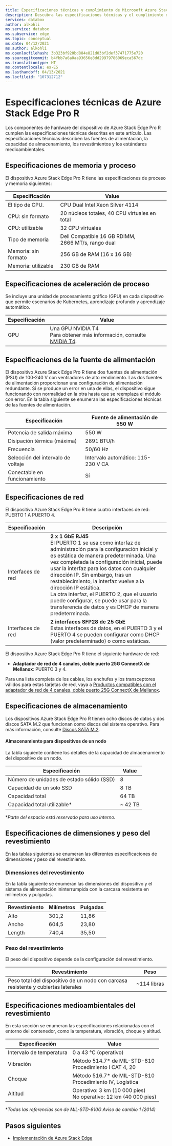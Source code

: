 ```yaml
---
title: Especificaciones técnicas y cumplimiento de Microsoft Azure Stack Edge Pro R | Microsoft Docs
description: Descubra las especificaciones técnicas y el cumplimiento del dispositivo de Azure Stack Edge Pro R
services: databox
author: alkohli
ms.service: databox
ms.subservice: edge
ms.topic: conceptual
ms.date: 04/12/2021
ms.author: alkohli
ms.openlocfilehash: 3b323bf920bd884e821d03bf2def37471775e720
ms.sourcegitcommit: b4fbb7a6a0aa93656e8dd29979786069eca567dc
ms.translationtype: HT
ms.contentlocale: es-ES
ms.lasthandoff: 04/13/2021
ms.locfileid: "107312712"
---
```

# <a name="azure-stack-edge-pro-r-technical-specifications"></a>Especificaciones técnicas de Azure Stack Edge Pro R

Los componentes de hardware del dispositivo de Azure Stack Edge Pro R cumplen las especificaciones técnicas descritas en este artículo. Las especificaciones técnicas describen las fuentes de alimentación, la capacidad de almacenamiento, los revestimientos y los estándares medioambientales.


## <a name="compute-memory-specifications"></a>Especificaciones de memoria y proceso

El dispositivo Azure Stack Edge Pro R tiene las especificaciones de proceso y memoria siguientes:

| Especificación  | Value                                             |
|----------------|---------------------------------------------------|
| El tipo de CPU.       | CPU Dual Intel Xeon Silver 4114                   |
| CPU: sin formato       | 20 núcleos totales, 40 CPU virtuales en total                    |
| CPU: utilizable    | 32 CPU virtuales                                          |
| Tipo de memoria    | Dell Compatible 16 GB RDIMM, 2666 MT/s, rango dual |
| Memoria: sin formato    | 256 GB de RAM (16 x 16 GB)                           |
| Memoria: utilizable | 230 GB de RAM                                        |

## <a name="compute-acceleration-specifications"></a>Especificaciones de aceleración de proceso

Se incluye una unidad de procesamiento gráfico (GPU) en cada dispositivo que permite escenarios de Kubernetes, aprendizaje profundo y aprendizaje automático.

| Especificación           | Value                      |
|-------------------------|----------------------------|
| GPU   | Una GPU NVIDIA T4 <br> Para obtener más información, consulte [NVIDIA T4](https://www.nvidia.com/en-us/data-center/tesla-t4/). | 

## <a name="power-supply-unit-specifications"></a>Especificaciones de la fuente de alimentación

El dispositivo Azure Stack Edge Pro R tiene dos fuentes de alimentación (PSU) de 100-240 V con ventiladores de alto rendimiento. Las dos fuentes de alimentación proporcionan una configuración de alimentación redundante. Si se produce un error en una de ellas, el dispositivo sigue funcionando con normalidad en la otra hasta que se reemplaza el módulo con error. En la tabla siguiente se enumeran las especificaciones técnicas de las fuentes de alimentación.

| Especificación              | Fuente de alimentación de 550 W                  |
|----------------------------|----------------------------|
| Potencia de salida máxima       | 550 W                      |
| Disipación térmica (máxima) | 2891 BTU/h                |
| Frecuencia                  | 50/60 Hz                   |
| Selección del intervalo de voltaje    | Intervalo automático: 115-230 V CA |
| Conectable en funcionamiento              | Sí                        |

## <a name="network-specifications"></a>Especificaciones de red

El dispositivo Azure Stack Edge Pro R tiene cuatro interfaces de red: PUERTO 1 A PUERTO 4.


|Especificación         |Descripción                       |
|----------------------|----------------------------------|
|Interfaces de red    |**2 x 1 GbE RJ45** <br> El PUERTO 1 se usa como interfaz de administración para la configuración inicial y es estática de manera predeterminada. Una vez completada la configuración inicial, puede usar la interfaz para los datos con cualquier dirección IP. Sin embargo, tras un restablecimiento, la interfaz vuelve a la dirección IP estática. <br>La otra interfaz, el PUERTO 2, que el usuario puede configurar, se puede usar para la transferencia de datos y es DHCP de manera predeterminada. |
|Interfaces de red    |**2 interfaces SFP28 de 25 GbE** <br> Estas interfaces de datos, en el PUERTO 3 y el PUERTO 4 se pueden configurar como DHCP (valor predeterminado) o como estáticas. |

El dispositivo Azure Stack Edge Pro R tiene el siguiente hardware de red:

* **Adaptador de red de 4 canales, doble puerto 25G ConnectX de Mellanox**: PUERTO 3 y 4. 

<!--Here are the details for the Mellanox card: MCX4421A-ACAN

| Parameter           | Description                 |
|-------------------------|----------------------------|
| Model    | ConnectX®-4 Lx EN network interface card                      |
| Model Description               | 25 GbE dual-port SFP28; PCIe3.0 x8; ROHS R6                    |
| Device Part Number (XR2) | MCX4421A-ACAN  |
| PSID (R640)           | MT_2420110034                         |-->
<!-- confirm w/ Ravi what is this-->

Para una lista completa de los cables, los enchufes y los transceptores válidos para estas tarjetas de red, vaya a [Productos compatibles con el adaptador de red de 4 canales, doble puerto 25G ConnectX de Mellanox](https://docs.mellanox.com/display/ConnectX4LxFirmwarev14271016/Firmware+Compatible+Products).

## <a name="storage-specifications"></a>Especificaciones de almacenamiento

Los dispositivos Azure Stack Edge Pro R tienen ocho discos de datos y dos discos SATA M.2 que funcionan como discos del sistema operativo. Para más información, consulte [Discos SATA M.2](https://en.wikipedia.org/wiki/M.2).

#### <a name="storage-for-1-node-device"></a>Almacenamiento para dispositivos de un nodo

La tabla siguiente contiene los detalles de la capacidad de almacenamiento del dispositivo de un nodo.

|     Especificación                          |     Value             |
|--------------------------------------------|-----------------------|
|    Número de unidades de estado sólido (SSD)     |    8                  |
|    Capacidad de un solo SSD                     |    8 TB               |
|    Capacidad total                          |    64 TB              |
|    Capacidad total utilizable*                  |    ~ 42 TB            |

**Parte del espacio está reservado para uso interno.*

<!--#### Storage for 4-node device

The following table has the details for the storage capacity of the 4-node device.

|     Specification                          |     Value             |
|--------------------------------------------|-----------------------|
|    Number of solid-state drives (SSDs)     |    32 (4 X 8 disks for 4 devices)                |
|    Single SSD capacity                     |    8 TB               |
|    Total capacity                          |    256 TB              |
|    Total usable capacity*                  |    ~ 163 TB          |

**After mirroring and parity, and reserving some space for internal use.* -->


## <a name="enclosure-dimensions-and-weight-specifications"></a>Especificaciones de dimensiones y peso del revestimiento

En las tablas siguientes se enumeran las diferentes especificaciones de dimensiones y peso del revestimiento.

### <a name="enclosure-dimensions"></a>Dimensiones del revestimiento 

En la tabla siguiente se enumeran las dimensiones del dispositivo y el sistema de alimentación ininterrumpida con la carcasa resistente en milímetros y pulgadas.

|     Revestimiento     |     Milímetros     |     Pulgadas     |
|-------------------|---------------------|----------------|
|    Alto         |    301,2            |    11,86       |
|    Ancho          |    604,5            |    23,80       |
|    Length         |    740,4            |    35,50       |

<!--#### For the 4-node system

For the 4-node system, the servers and the heater are shipped in a 5U case and the UPS are shipped in a 4U case.

The following table lists the dimensions of the 5U device case:  

|     Enclosure     |     Millimeters   |     Inches     |
|-------------------|-------------------|----------------|
|    Height         |    387.4          |    15.25       |
|    Width          |    604.5          |    23.80       |
|    Length         |    901.7          |    35.50       |

The following table lists the dimensions of the 4U UPS case: 

|     Enclosure     |     Millimeters   |     Inches    |
|-------------------|-------------------|---------------|
|    Height         |    342.9          |    13.5       |
|    Width          |    604.5          |   23.80       |
|    Length         |    901.7          |   35.50       |
-->

### <a name="enclosure-weight"></a>Peso del revestimiento 

El peso del dispositivo depende de la configuración del revestimiento.

|     Revestimiento                                 |     Peso          |
|-----------------------------------------------|---------------------|
|    Peso total del dispositivo de un nodo con carcasa resistente y cubiertas laterales     |    ~114 libras          |

<!--#### For the 4-node system

|     Enclosure                                 |     Weight          |
|-----------------------------------------------|---------------------|
|   Approximate weight of fully populated 4 devices + heater in 5U case     |    ~200 lbs.          |
|   Approximate weight of fully populated 4 UPS in 4U case    |    ~145 lbs.          |
-->

## <a name="enclosure-environment-specifications"></a>Especificaciones medioambientales del revestimiento

En esta sección se enumeran las especificaciones relacionadas con el entorno del contenedor, como la temperatura, vibración, choque y altitud.


|     Especificación              |     Value    |
|--------------------------------|-------------------------------------------------------------------|
|     Intervalo de temperatura          |     0 a 43 °C (operativo)    |
|     Vibración                  |     Método 514.7* de MIL-STD-810<br>Procedimiento I CAT 4, 20                  |
|     Choque                      |     Método 516.7* de MIL-STD-810<br>Procedimiento IV, Logística                 |
|     Altitud                   |     Operativo:   3 km (10 000 pies)<br>No operativo: 12 km (40 000 pies)          |

**Todas las referencias son de MIL-STD-810G Aviso de cambio 1 (2014)*

## <a name="next-steps"></a>Pasos siguientes

- [Implementación de Azure Stack Edge](azure-stack-edge-placeholder.md)
